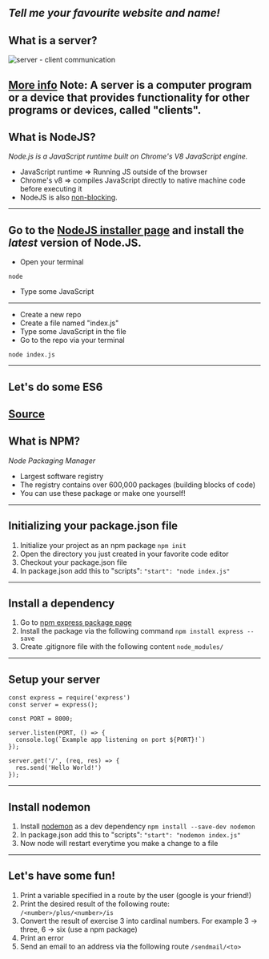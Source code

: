 _Tell me your favourite website and name!_
---
## What is a server?
![server - client communication](http://computernetworkingsimplified.in/wp-content/uploads/clientserver.jpg)

[More info](https://www.lifewire.com/servers-in-computer-networking-817380)
Note:
A server is a computer program or a device that provides functionality for other programs or devices, called "clients".
---
## What is NodeJS?
_Node.js is a JavaScript runtime built on Chrome's V8 JavaScript engine._

- JavaScript runtime => Running JS outside of the browser
- Chrome's v8 => compiles JavaScript directly to native machine code before executing it
- NodeJS is also [non-blocking](https://nodejs.org/en/docs/guides/blocking-vs-non-blocking/).
---
Go to the [NodeJS installer page](https://nodejs.org/en/download/current/) and install the *latest* version of Node.JS.
---
- Open your terminal
```
node
```
- Type some JavaScript
---
- Create a new repo
- Create a file named "index.js"
- Type some JavaScript in the file
- Go to the repo via your terminal
```
node index.js
```
---
## Let's do some ES6
[Source](https://medium.freecodecamp.org/want-to-learn-es6-take-this-free-23-part-course-and-become-a-javascript-ninja-55002db1ff74)
---
## What is NPM?
_Node Packaging Manager_
- Largest software registry
- The registry contains over 600,000 packages (building blocks of code)
- You can use these package or make one yourself!
---
## Initializing your package.json file
1. Initialize your project as an npm package `npm init`
2. Open the directory you just created in your favorite code editor
3. Checkout your package.json file
4. In package.json add this to "scripts": `"start": "node index.js"`
---
## Install a dependency
1. Go to [npm express package page](https://www.npmjs.com/package/express)
2. Install the package via the following command `npm install express --save`
3. Create .gitignore file with the following content `node_modules/`
---
## Setup your server
```
const express = require('express')
const server = express();

const PORT = 8000;

server.listen(PORT, () => {
  console.log(`Example app listening on port ${PORT}!`)
});

server.get('/', (req, res) => {
  res.send('Hello World!')
});
```
---
## Install nodemon
1. Install [nodemon](https://www.npmjs.com/package/nodemon) as a dev dependency `npm install --save-dev nodemon`
2. In package.json add this to "scripts": `"start": "nodemon index.js"`
3. Now node will restart everytime you make a change to a file
---
## Let's have some fun!
1. Print a variable specified in a route by the user (google is your friend!)
2. Print the desired result of the following route: `/<number>/plus/<number>/is`
3. Convert the result of exercise 3 into cardinal numbers. For example 3 -> three, 6 -> six (use a npm package)
4. Print an error
5. Send an email to an address via the following route `/sendmail/<to>`
